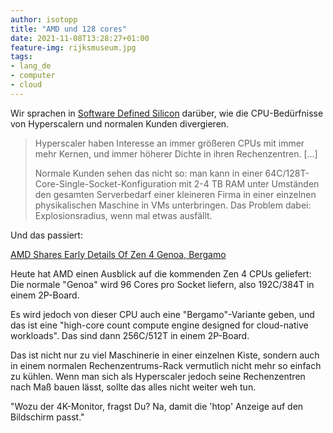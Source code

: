 ```yaml
---
author: isotopp
title: "AMD und 128 cores"
date: 2021-11-08T13:28:27+01:00
feature-img: rijksmuseum.jpg
tags:
- lang_de
- computer
- cloud
---
```


Wir sprachen in
[Software Defined Silicon](../2021-09-30-software-defined-silicon)
darüber, wie die CPU-Bedürfnisse von Hyperscalern und normalen Kunden divergieren.

> Hyperscaler haben Interesse an immer größeren CPUs mit immer mehr Kernen, und immer höherer Dichte in ihren Rechenzentren. [...]
>
> Normale Kunden sehen das nicht so: man kann in einer 64C/128T-Core-Single-Socket-Konfiguration mit 2-4 TB RAM unter Umständen den gesamten Serverbedarf einer kleineren Firma in einer einzelnen physikalischen Maschine in VMs unterbringen.
> Das Problem dabei: Explosionsradius, wenn mal etwas ausfällt.

Und das passiert:

[AMD Shares Early Details Of Zen 4 Genoa, Bergamo](https://www.phoronix.com/scan.php?page=news_item&px=AMD-Zen-4-Genoa-Bergamo)

Heute hat AMD einen Ausblick auf die kommenden Zen 4 CPUs geliefert:
Die normale "Genoa" wird 96 Cores pro Socket liefern, also 192C/384T in einem 2P-Board.

Es wird jedoch von dieser CPU auch eine "Bergamo"-Variante geben, und das ist eine
"high-core count compute engine designed for cloud-native workloads".
Das sind dann 256C/512T in einem 2P-Board.

Das ist nicht nur zu viel Maschinerie in einer einzelnen Kiste, sondern auch in einem normalen Rechenzentrums-Rack vermutlich nicht mehr so einfach zu kühlen.
Wenn man sich als Hyperscaler jedoch seine Rechenzentren nach Maß bauen lässt, sollte das alles nicht weiter weh tun.

"Wozu der 4K-Monitor, fragst Du?
Na, damit die 'htop' Anzeige auf den Bildschirm passt."
